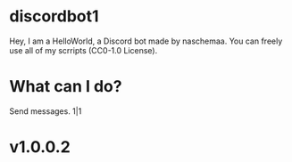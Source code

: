 # discordbot1
Hey, I am a HelloWorld, a Discord  bot made by naschemaa.
You can freely use all of my scrripts (CC0-1.0 License).
# What can I do?
Send messages.
1|1
# v1.0.0.2
